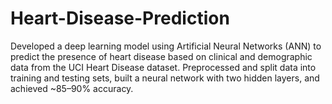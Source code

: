 # Heart-Disease-Prediction
Developed a deep learning model using Artificial Neural Networks (ANN) to predict the presence of heart disease based on clinical and demographic data from the UCI Heart Disease dataset. Preprocessed and split data into training and testing sets, built a neural network with two hidden layers, and achieved ~85–90% accuracy. 
